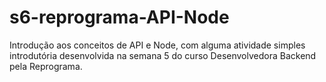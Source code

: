 # s6-reprograma-API-Node
Introdução aos conceitos de API e Node, com alguma atividade simples introdutória desenvolvida na semana 5 do curso Desenvolvedora Backend pela Reprograma.
